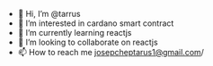 - 👋 Hi, I’m @tarrus
- 👀 I’m interested in cardano smart contract
- 🌱 I’m currently learning reactjs
- 💞️ I’m looking to collaborate on reactjs
- 📫 How to reach me josepcheptarus1@gmail.com/

<!---
tarrus1/tarrus1 is a ✨ special ✨ repository because its `README.md` (this file) appears on your GitHub profile.
You can click the Preview link to take a look at your changes.
--->
